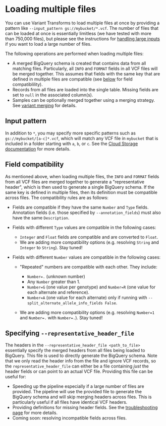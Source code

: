 # Loading multiple files

You can use Variant Transforms to load multiple files at once
by providing a pattern like `--input_pattern gs://mybucket/*.vcf`. The number of
files that can be loaded at once is essentially limitless (we have tested with
more than 750,000 files), but please see the instructions for
[handling large inputs](./large_inputs.md) if you want to load a large number
of files.

The following operations are performed when loading multiple files:

* A merged BigQuery schema is created that contains data from all matching
  files. Particularly, all `INFO` and `FORMAT` fields in all VCF files will
  be merged together. This assumes that fields with the same key that are
  defined in multiple files are compatible (see [below](#field-compatibility)
  for field compatiblility).
* Records from all files are loaded into the single table. Missing fields
  are set to `null` in the associated column(s).
* Samples can be optionally merged together using a merging strategy. See
  [variant merging](./variant_merging.md) for details.

## Input pattern

In addition to `*`, you may specify more specific patterns such as
`gs://mybucket/[a-c]*.vcf`, which will match any VCF file in `mybucket` that
is included in a folder starting with `a`, `b`, or `c`. See the
[Cloud Storage documentation](https://cloud.google.com/storage/docs/gsutil/addlhelp/WildcardNames)
for more details.

## Field compatibility

As mentioned above, when loading multiple files, the `INFO` and `FORMAT` fields
from all VCF files are merged together to generate a "representative header",
which is then used to generate a single BigQuery schema. If the same key is
defined in multiple files, then its definition must be compatible across files.
The compatibility rules are as follows:

* Fields are compatible if they have the same `Number` and `Type` fields.
  Annotation fields (i.e. those specified by `--annotation_fields`) must also
  have the same `Description`.

* Fields with different `Type` values are compatible in the following cases:

  * `Integer` and `Float` fields are compatible and are converted to `Float`.
  * We are adding more compatibility options (e.g. resolving `String` and
  `Integer` to `String`). Stay tuned!

* Fields with different `Number` values are compatible in the following cases:

  * "Repeated" numbers are compatible with each other. They include:
    * `Number=.` (unknown number)
    * Any `Number` greater than 1.
    * `Number=G` (one value per genotype) and `Number=R` (one value for each
      alternate and reference).
    * `Number=A` (one value for each alternate) only if running with
      `--split_alternate_allele_info_fields False`.

  * We are adding more compatibility options (e.g. resolving `Number=1` and
    `Number=.` with `Number=.`). Stay tuned!

## Specifying `--representative_header_file`

The headers in the `--representative_header_file <path_to_file>` essentially
specify the merged headers from all files being loaded to BigQuery. This file is
used to directly generate the BigQuery schema. Note that we only read the
header info from the file and ignore VCF records, so the
`representative_header_file` can either be a file containing *just* the header
fields or can point to an actual VCF file. Providing this file can be useful
for:

* Speeding up the pipeline especially if a large number of files are provided.
  The pipeline will use the provided file to generate the BigQuery schema and
  will skip merging headers across files. This is particularly useful if all
  files have identical VCF headers.
* Providing definitions for missing header fields. See the
  [troubleshooting page](./troubleshooting.md) for more details.
* Coming soon: resolving incompatible fields across files.

